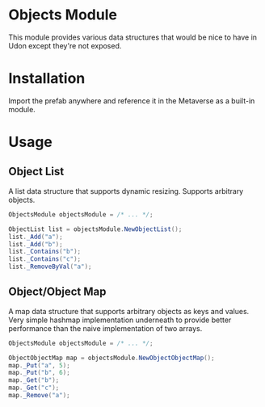 # Objects Module

This module provides various data structures that would be nice to have in Udon except they're not exposed.

# Installation

Import the prefab anywhere and reference it in the Metaverse as a built-in module.

# Usage

## Object List
A list data structure that supports dynamic resizing. Supports arbitrary objects.

```cs
ObjectsModule objectsModule = /* ... */;

ObjectList list = objectsModule.NewObjectList();
list._Add("a");
list._Add("b");
list._Contains("b");
list._Contains("c");
list._RemoveByVal("a");
```

## Object/Object Map
A map data structure that supports arbitrary objects as keys and values. Very simple
hashmap implementation underneath to provide better performance than the naive implementation
of two arrays.

```cs
ObjectsModule objectsModule = /* ... */;

ObjectObjectMap map = objectsModule.NewObjectObjectMap();
map._Put("a", 5);
map._Put("b", 6);
map._Get("b");
map._Get("c");
map._Remove("a");
```